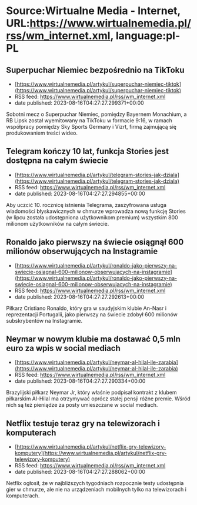 # Source:Wirtualne Media - Internet, URL:https://www.wirtualnemedia.pl/rss/wm_internet.xml, language:pl-PL

## Superpuchar Niemiec bezpośrednio na TikToku
 - [https://www.wirtualnemedia.pl/artykul/superpuchar-niemiec-tiktok](https://www.wirtualnemedia.pl/artykul/superpuchar-niemiec-tiktok)
 - RSS feed: https://www.wirtualnemedia.pl/rss/wm_internet.xml
 - date published: 2023-08-16T04:27:27.299371+00:00

Sobotni mecz o Superpuchar Niemiec, pomiędzy Bayernem Monachium, a RB Lipsk został wyemitowany na TikToku w formacie 9:16, w ramach współpracy pomiędzy Sky Sports Germany i Vizrt, firmą zajmującą się produkowaniem treści wideo.

## Telegram kończy 10 lat, funkcja Stories jest dostępna na całym świecie
 - [https://www.wirtualnemedia.pl/artykul/telegram-stories-jak-dziala](https://www.wirtualnemedia.pl/artykul/telegram-stories-jak-dziala)
 - RSS feed: https://www.wirtualnemedia.pl/rss/wm_internet.xml
 - date published: 2023-08-16T04:27:27.294855+00:00

Aby uczcić 10. rocznicę istnienia Telegrama, zaszyfrowana usługa wiadomości błyskawicznych w chmurze wprowadza nową funkcję Stories (w lipcu została udostępniona użytkownikom premium) wszystkim 800 milionom użytkowników na całym świecie.

## Ronaldo jako pierwszy na świecie osiągnął 600 milionów obserwujących na Instagramie
 - [https://www.wirtualnemedia.pl/artykul/ronaldo-jako-pierwszy-na-swiecie-osiagnal-600-milionow-obserwujacych-na-instagramie](https://www.wirtualnemedia.pl/artykul/ronaldo-jako-pierwszy-na-swiecie-osiagnal-600-milionow-obserwujacych-na-instagramie)
 - RSS feed: https://www.wirtualnemedia.pl/rss/wm_internet.xml
 - date published: 2023-08-16T04:27:27.292613+00:00

Piłkarz Cristiano Ronaldo, który gra w saudyjskim klubie An-Nasr i reprezentacji Portugalii, jako pierwszy na świecie zdobył 600 milionów subskrybentów na Instagramie.

## Neymar w nowym klubie ma dostawać 0,5 mln euro za wpis w social mediach
 - [https://www.wirtualnemedia.pl/artykul/neymar-al-hilal-ile-zarabia](https://www.wirtualnemedia.pl/artykul/neymar-al-hilal-ile-zarabia)
 - RSS feed: https://www.wirtualnemedia.pl/rss/wm_internet.xml
 - date published: 2023-08-16T04:27:27.290334+00:00

Brazylijski piłkarz Neymar Jr, który właśnie podpisał kontrakt z klubem piłkarskim Al-Hilal ma otrzymywać oprócz stałej pensji różne premie. Wśród nich są też pieniądze za posty umieszczane w social mediach.

## Netflix testuje teraz gry na telewizorach i komputerach
 - [https://www.wirtualnemedia.pl/artykul/netflix-gry-telewizory-komputery](https://www.wirtualnemedia.pl/artykul/netflix-gry-telewizory-komputery)
 - RSS feed: https://www.wirtualnemedia.pl/rss/wm_internet.xml
 - date published: 2023-08-16T04:27:27.288062+00:00

Netflix ogłosił, że w najbliższych tygodniach rozpocznie testy udostępnia gier w chmurze, ale nie na urządzeniach mobilnych tylko na telewizorach i komputerach.


